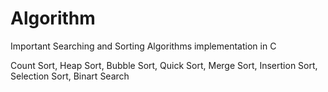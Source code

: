 # Algorithm
Important Searching and Sorting Algorithms implementation in C

Count Sort, Heap Sort, Bubble Sort, Quick Sort, Merge Sort, Insertion Sort, Selection Sort, Binart Search
